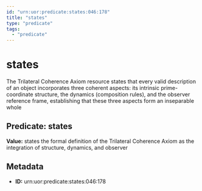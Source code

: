 ```yaml
---
id: "urn:uor:predicate:states:046:178"
title: "states"
type: "predicate"
tags:
  - "predicate"
---
```


# states

The Trilateral Coherence Axiom resource states that every valid description of an object incorporates three coherent aspects: its intrinsic prime-coordinate structure, the dynamics (composition rules), and the observer reference frame, establishing that these three aspects form an inseparable whole

## Predicate: states

**Value:** states the formal definition of the Trilateral Coherence Axiom as the integration of structure, dynamics, and observer

## Metadata

- **ID:** urn:uor:predicate:states:046:178
